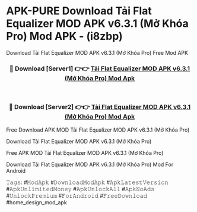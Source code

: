 # APK-PURE Download Tải Flat Equalizer MOD APK v6.3.1 (Mở Khóa Pro) Mod APK - (i8zbp)
Download Tải Flat Equalizer MOD APK v6.3.1 (Mở Khóa Pro) Free Mod APK

<div align="center">
<h3>🔴 Download [Server1] 👉👉 <a href="https://apk-comot.site?title=Tải_Flat_Equalizer_MOD_APK_v6.3.1_(Mở_Khóa_Pro)">Tải Flat Equalizer MOD APK v6.3.1 (Mở Khóa Pro) Mod Apk</a></h3><br>

<h3>🔴 Download [Server2] 👉👉 <a href="https://apk-comot.site?title=Tải_Flat_Equalizer_MOD_APK_v6.3.1_(Mở_Khóa_Pro)">Tải Flat Equalizer MOD APK v6.3.1 (Mở Khóa Pro) Mod Apk</a></h3>
</div>


Free Download APK MOD Tải Flat Equalizer MOD APK v6.3.1 (Mở Khóa Pro)

Download Tải Flat Equalizer MOD APK v6.3.1 (Mở Khóa Pro) 

Free APK MOD Tải Flat Equalizer MOD APK v6.3.1 (Mở Khóa Pro) 

Download Tải Flat Equalizer MOD APK v6.3.1 (Mở Khóa Pro) Mod For Android

𝚃𝚊𝚐𝚜: #𝙼𝚘𝚍𝙰𝚙𝚔 #𝙳𝚘𝚠𝚗𝚕𝚘𝚊𝚍𝙼𝚘𝚍𝙰𝚙𝚔 #𝙰𝚙𝚔𝙻𝚊𝚝𝚎𝚜𝚝𝚅𝚎𝚛𝚜𝚒𝚘𝚗 #𝙰𝚙𝚔𝚄𝚗𝚕𝚒𝚖𝚒𝚝𝚎𝚍𝙼𝚘𝚗𝚎𝚢 #𝙰𝚙𝚔𝚄𝚗𝚕𝚘𝚌𝚔𝙰𝚕𝚕 #𝙰𝚙𝚔𝙽𝚘𝙰𝚍𝚜 #𝚄𝚗𝚕𝚘𝚌𝚔𝙿𝚛𝚎𝚖𝚒𝚞𝚖 #𝙵𝚘𝚛𝙰𝚗𝚍𝚛𝚘𝚒𝚍 #𝙵𝚛𝚎𝚎𝙳𝚘𝚠𝚗𝚕𝚘𝚊𝚍 #home_design_mod_apk